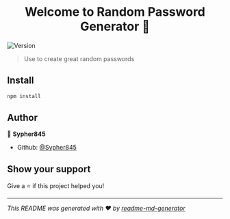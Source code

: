 <h1 align="center">Welcome to Random Password Generator 👋</h1>
<p>
  <img alt="Version" src="https://img.shields.io/badge/version-0.0.0-blue.svg?cacheSeconds=2592000" />
</p>

> Use to create great random passwords

## Install

```sh
npm install
```

## Author

👤 **Sypher845**

* Github: [@Sypher845](https://github.com/Sypher845)

## Show your support

Give a ⭐️ if this project helped you!

***
_This README was generated with ❤️ by [readme-md-generator](https://github.com/kefranabg/readme-md-generator)_